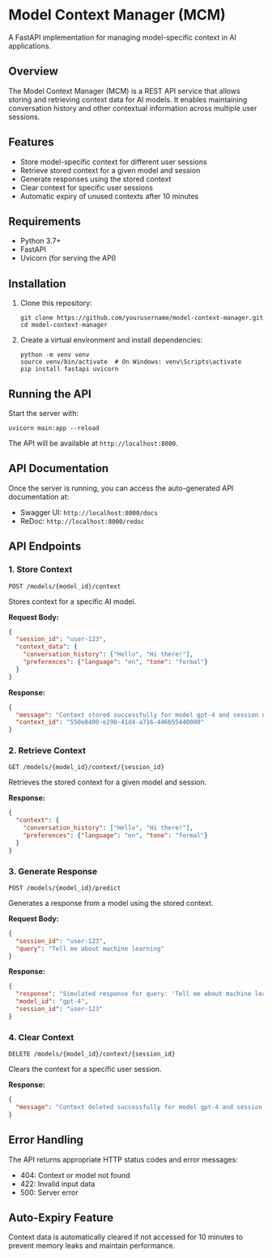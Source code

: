 # Model Context Manager (MCM)

A FastAPI implementation for managing model-specific context in AI applications.

## Overview

The Model Context Manager (MCM) is a REST API service that allows storing and retrieving context data for AI models. It enables maintaining conversation history and other contextual information across multiple user sessions.

## Features

- Store model-specific context for different user sessions
- Retrieve stored context for a given model and session
- Generate responses using the stored context
- Clear context for specific user sessions
- Automatic expiry of unused contexts after 10 minutes

## Requirements

- Python 3.7+
- FastAPI
- Uvicorn (for serving the API)

## Installation

1. Clone this repository:
   ```
   git clone https://github.com/yourusername/model-context-manager.git
   cd model-context-manager
   ```

2. Create a virtual environment and install dependencies:
   ```
   python -m venv venv
   source venv/bin/activate  # On Windows: venv\Scripts\activate
   pip install fastapi uvicorn
   ```

## Running the API

Start the server with:

```
uvicorn main:app --reload
```

The API will be available at `http://localhost:8000`.

## API Documentation

Once the server is running, you can access the auto-generated API documentation at:
- Swagger UI: `http://localhost:8000/docs`
- ReDoc: `http://localhost:8000/redoc`

## API Endpoints

### 1. Store Context

```
POST /models/{model_id}/context
```

Stores context for a specific AI model.

**Request Body:**
```json
{
  "session_id": "user-123",
  "context_data": {
    "conversation_history": ["Hello", "Hi there!"],
    "preferences": {"language": "en", "tone": "formal"}
  }
}
```

**Response:**
```json
{
  "message": "Context stored successfully for model gpt-4 and session user-123",
  "context_id": "550e8400-e29b-41d4-a716-446655440000"
}
```

### 2. Retrieve Context

```
GET /models/{model_id}/context/{session_id}
```

Retrieves the stored context for a given model and session.

**Response:**
```json
{
  "context": {
    "conversation_history": ["Hello", "Hi there!"],
    "preferences": {"language": "en", "tone": "formal"}
  }
}
```

### 3. Generate Response

```
POST /models/{model_id}/predict
```

Generates a response from a model using the stored context.

**Request Body:**
```json
{
  "session_id": "user-123",
  "query": "Tell me about machine learning"
}
```

**Response:**
```json
{
  "response": "Simulated response for query: 'Tell me about machine learning' using context: {...}",
  "model_id": "gpt-4",
  "session_id": "user-123"
}
```

### 4. Clear Context

```
DELETE /models/{model_id}/context/{session_id}
```

Clears the context for a specific user session.

**Response:**
```json
{
  "message": "Context deleted successfully for model gpt-4 and session user-123"
}
```

## Error Handling

The API returns appropriate HTTP status codes and error messages:

- 404: Context or model not found
- 422: Invalid input data
- 500: Server error

## Auto-Expiry Feature

Context data is automatically cleared if not accessed for 10 minutes to prevent memory leaks and maintain performance.
